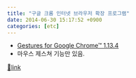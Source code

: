 ```yaml
---
title: "구글 크롬 인터넷 브라우저 확장 프로그램"
date: 2014-06-30 15:17:52 +0900
categories: [etc]
---
```


- [Gestures for Google Chrome™ 1.13.4](https://chrome.google.com/webstore/detail/gestures-for-google-chrom/jpkfjicglakibpenojifdiepckckakgk "Gestures for Google Chrome™ 1.13.4")
- 마우스 제스쳐 기능만 있음.


  



[🔗link](http://www.mins01.com/mh/tech/read/889)